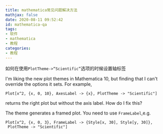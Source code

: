```yaml
---
title: mathematica常见问题解决方法
mathjax: false
date: 2020-08-11 09:52:42
id: mathematica-qa
tags:
- 软件
- mathematica
- 教程
categories:
- 教程
---
```


如何在使用`PlotTheme->“Scientific”`选项的时候设置轴标签

I'm liking the new plot themes in Mathematica 10, but finding that I can't override the options it sets. For example,

```mma
Plot[x^2, {x, 0, 10}, AxesLabel -> {x}, PlotTheme -> "Scientific"]
```

returns the right plot but without the axis label. How do I fix this?



The theme generates a framed plot. You need to use `FrameLabel`,e.g.

```mma
Plot[x^2, {x, 0, 3}, FrameLabel -> {Style[x, 30], Style[y, 30]}, 
 PlotTheme -> "Scientific"]
```
